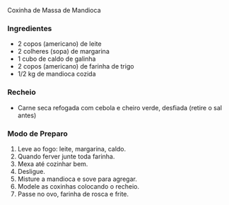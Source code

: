 Coxinha de  Massa de Mandioca

### Ingredientes

* 2 copos (americano) de leite
*  2 colheres (sopa) de margarina
* 1 cubo de caldo de galinha
* 2 copos (americano) de farinha de trigo
* 1/2 kg de mandioca cozida

### Recheio

* Carne seca refogada com cebola e cheiro verde, desfiada (retire o sal antes)

### Modo de Preparo

1. Leve ao fogo: leite, margarina, caldo.
2. Quando ferver junte toda farinha.
3. Mexa até cozinhar bem.
4. Desligue.
5. Misture a mandioca e sove para agregar.
6. Modele as coxinhas colocando o recheio.
7. Passe no ovo, farinha de rosca e frite.

